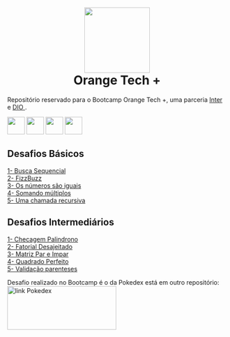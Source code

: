 <h1 align="center"><img src="https://hermes.digitalinnovation.one/tracks/59417914-c4ce-4bf8-b802-f1c1985a07fa.png" height="150" width="150"><br />Orange Tech + </h1>

Repositório reservado para o Bootcamp Orange Tech +, uma parceria [ Inter ](https://www.bancointer.com.br/) e [ DIO ](https://dio.me/).
<div class="box">
<img src="https://cdn.jsdelivr.net/gh/devicons/devicon/icons/html5/html5-original.svg" height=40  width=40>
<img src="https://cdn.jsdelivr.net/gh/devicons/devicon/icons/css3/css3-original.svg" height=40  width=40>
<img src="https://cdn.jsdelivr.net/gh/devicons/devicon/icons/javascript/javascript-original.svg" height=40  width=40>
<img src="https://cdn.jsdelivr.net/gh/devicons/devicon/icons/react/react-original.svg" height=40  width=40>
</div>
           
## Desafios Básicos
[1- Busca Sequencial](https://github.com/CodesdaLu/Orange_Tech/blob/main/Basico/Buscasequencial.js)</br>
[2- FizzBuzz](https://github.com/CodesdaLu/Orange_Tech/blob/main/Basico/FizzBuzz.js)</br>
[3- Os números são iguais](https://github.com/CodesdaLu/Orange_Tech/blob/main/Basico/Osnumerossaoiguais.js)</br>
[4- Somando múltiplos](https://github.com/CodesdaLu/Orange_Tech/blob/main/Basico/Somando_multiplos.js)</br>
[5- Uma chamada recursiva](https://github.com/CodesdaLu/Orange_Tech/blob/main/Basico/Uma_chamada_recursiva.js)</br>

## Desafios Intermediários
[1- Checagem Palindrono](https://github.com/CodesdaLu/Orange_Tech/blob/main/Intermediario/Checagem_palindrono.js)</br>
[2- Fatorial Desajeitado](https://github.com/CodesdaLu/Orange_Tech/blob/main/Intermediario/FatorialDesajeitado.js)</br>
[3- Matriz Par e Impar](https://github.com/CodesdaLu/Orange_Tech/blob/main/Intermediario/Matriz_par%26impar.js)</br>
[4- Quadrado Perfeito](https://github.com/CodesdaLu/Orange_Tech/blob/main/Intermediario/QuadradoPerfeito.js)</br>
[5- Validação parenteses](https://github.com/CodesdaLu/Orange_Tech/blob/main/Intermediario/Validacao_parenteses.js)</br>


Desafio realizado no Bootcamp é o da Pokedex está em outro repositório:</br>
<a href="https://github.com/CodesdaLu/pokedex"><img src="https://user-images.githubusercontent.com/29473781/180619084-a56960ab-7efa-4e34-9d33-4e3e581d62ff.png"         alt="link Pokedex" height=100  width=250></a>


